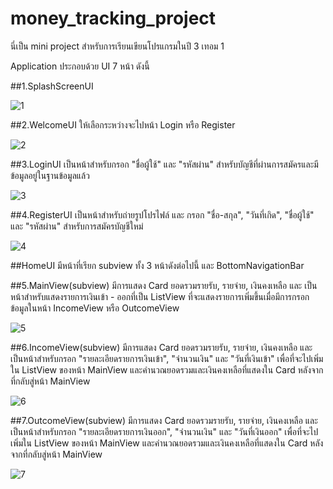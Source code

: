 # money_tracking_project

นี่เป็น mini project สำหรับการเรียนเขียนโปรแกรมในปี 3 เทอม 1 

Application ประกอบด้วย UI 7 หน้า ดังนี้

##1.SplashScreenUI

![1](https://github.com/user-attachments/assets/3ea472c8-729b-45d7-82a8-2a71f2bc19ea)

##2.WelcomeUI
ให้เลือกระหว่างจะไปหน้า Login หรือ Register

![2](https://github.com/user-attachments/assets/141aa955-b76e-4572-b325-57b4aa762d1c)

##3.LoginUI
เป็นหน้าสำหรับกรอก "ชื่อผู้ใช้" และ "รหัสผ่าน" สำหรับบัญชีที่ผ่านการสมัครและมีข้อมูลอยู่ในฐานข้อมูลแล้ว

![3](https://github.com/user-attachments/assets/1186231b-2103-427a-a3a6-b509564d2315)

##4.RegisterUI
เป็นหน้าสำหรับถ่ายรูปโปรไฟล์ และ กรอก "ชื่อ-สกุล", "วันที่เกิด", "ชื่อผู้ใช้" และ "รหัสผ่าน" สำหรับการสมัครบัญชีใหม่

![4](https://github.com/user-attachments/assets/74213fce-773d-40c4-8a89-59ad733df850)

##HomeUI มีหน้าที่เรียก subview ทั้ง 3 หน้าดังต่อไปนี้ และ BottomNavigationBar

##5.MainView(subview)
มีการแสดง Card ยอดรวมรายรับ, รายจ่าย, เงินคงเหลือ และ เป็นหน้าสำหรับแสดงรายการเงินเข้า - ออกที่เป็น ListView ที่จะแสดงรายการเพิ่มขึ้นเมื่อมีการกรอกข้อมูลในหน้า IncomeView หรือ OutcomeView

![5](https://github.com/user-attachments/assets/bf740a7a-e87a-4774-99c3-edb6ab89d7c0)

##6.IncomeView(subview)
มีการแสดง Card ยอดรวมรายรับ, รายจ่าย, เงินคงเหลือ และ เป็นหน้าสำหรับกรอก "รายละเอียดรายการเงินเข้า", "จำนวนเงิน" และ "วันที่เงินเข้า" เพื่อที่จะไปเพิ่มใน ListView ของหน้า MainView และคำนวณยอดรวมและเงินคงเหลือที่แสดงใน Card หลังจากที่กลับสู่หน้า MainView

![6](https://github.com/user-attachments/assets/266d614d-a1f2-4664-9920-6929e2fd742c)

##7.OutcomeView(subview)
มีการแสดง Card ยอดรวมรายรับ, รายจ่าย, เงินคงเหลือ และ เป็นหน้าสำหรับกรอก "รายละเอียดรายการเงินออก", "จำนวนเงิน" และ "วันที่เงินออก" เพื่อที่จะไปเพิ่มใน ListView ของหน้า MainView และคำนวณยอดรวมและเงินคงเหลือที่แสดงใน Card หลังจากที่กลับสู่หน้า MainView

![7](https://github.com/user-attachments/assets/653a693d-7940-4dfe-9bda-2ca2a3c296e6)



